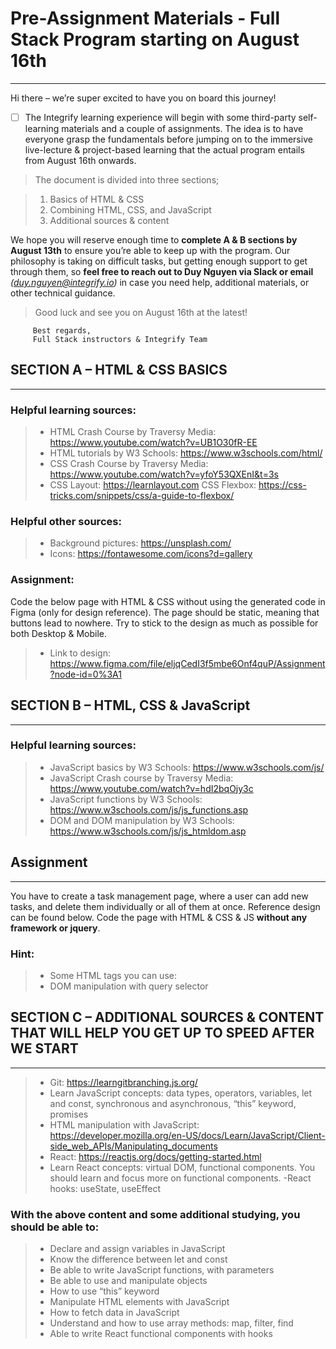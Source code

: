 # Pre-Assignment Materials - Full Stack Program starting on August 16th

---

Hi there – we’re super excited to have you on board this journey!

-   [ ] The Integrify learning experience will begin with some third-party self-learning materials and a couple of assignments. The idea is to have everyone grasp the fundamentals before jumping on to the immersive live-lecture & project-based learning that the actual program entails from August 16th onwards.

> The document is divided into three sections;

> 1.  Basics of HTML & CSS
> 2.  Combining HTML, CSS, and JavaScript
> 3.  Additional sources & content

We hope you will reserve enough time to **complete A & B sections by August 13th** to ensure you’re able to keep up with the program. Our philosophy is taking on difficult tasks, but getting enough support to get through them, so **feel free to reach out to Duy Nguyen via Slack or email** _(duy.nguyen@integrify.io)_ in case you need help, additional materials, or other technical guidance.

> Good luck and see you on August 16th at the latest!

         Best regards,
         Full Stack instructors & Integrify Team

## SECTION A – HTML & CSS BASICS

---

### Helpful learning sources:

> -   HTML Crash Course by Traversy Media: https://www.youtube.com/watch?v=UB1O30fR-EE
> -   HTML tutorials by W3 Schools: https://www.w3schools.com/html/
> -   CSS Crash Course by Traversy Media: https://www.youtube.com/watch?v=yfoY53QXEnI&t=3s
> -   CSS Layout: https://learnlayout.com CSS Flexbox: https://css-tricks.com/snippets/css/a-guide-to-flexbox/

### Helpful other sources:

> -   Background pictures: https://unsplash.com/
> -   Icons: https://fontawesome.com/icons?d=gallery

### Assignment:

Code the below page with HTML & CSS without using the generated code in Figma (only for design reference). The page should be static, meaning that buttons lead to nowhere. Try to stick to the design as much as possible for both Desktop & Mobile.

> -   Link to design: https://www.figma.com/file/eljqCedI3f5mbe6Onf4quP/Assignment?node-id=0%3A1

## SECTION B – HTML, CSS & JavaScript

---

### Helpful learning sources:

> -   JavaScript basics by W3 Schools: https://www.w3schools.com/js/
> -   JavaScript Crash course by Traversy Media: https://www.youtube.com/watch?v=hdI2bqOjy3c
> -   JavaScript functions by W3 Schools: https://www.w3schools.com/js/js_functions.asp
> -   DOM and DOM manipulation by W3 Schools: https://www.w3schools.com/js/js_htmldom.asp

## Assignment

---

You have to create a task management page, where a user can add new tasks, and delete them individually or all of them at once. Reference design can be found below. Code the page with HTML & CSS & JS **without any framework or jquery**.

### Hint:

> -   Some HTML tags you can use:
> -   DOM manipulation with query selector

## SECTION C – ADDITIONAL SOURCES & CONTENT THAT WILL HELP YOU GET UP TO SPEED AFTER WE START

---

> -   Git: https://learngitbranching.js.org/
> -   Learn JavaScript concepts: data types, operators, variables, let and const, synchronous and asynchronous, “this” keyword, promises
> -   HTML manipulation with JavaScript: https://developer.mozilla.org/en-US/docs/Learn/JavaScript/Client-side_web_APIs/Manipulating_documents
> -   React: https://reactjs.org/docs/getting-started.html
> -   Learn React concepts: virtual DOM, functional components. You should learn and focus more on functional components.
>     -React hooks: useState, useEffect

### With the above content and some additional studying, you should be able to:

> -   Declare and assign variables in JavaScript
> -   Know the difference between let and const
> -   Be able to write JavaScript functions, with parameters
> -   Be able to use and manipulate objects
> -   How to use “this” keyword
> -   Manipulate HTML elements with JavaScript
> -   How to fetch data in JavaScript
> -   Understand and how to use array methods: map, filter, find
> -   Able to write React functional components with hooks
